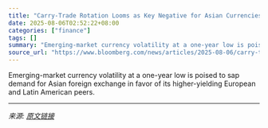 ```yaml
---
title: "Carry-Trade Rotation Looms as Key Negative for Asian Currencies"
date: 2025-08-06T02:52:22+08:00
categories: ["finance"]
tags: []
summary: "Emerging-market currency volatility at a one-year low is poised to sap demand for Asian foreign exchange in favor of its higher-yielding European and Latin American peers."
source_url: "https://www.bloomberg.com/news/articles/2025-08-06/carry-trade-rotation-looms-as-key-negative-for-asian-currencies"
---
```


Emerging-market currency volatility at a one-year low is poised to sap demand for Asian foreign exchange in favor of its higher-yielding European and Latin American peers.

---

*来源: [原文链接](https://www.bloomberg.com/news/articles/2025-08-06/carry-trade-rotation-looms-as-key-negative-for-asian-currencies)*
